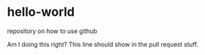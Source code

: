 # hello-world
repository on how to  use github

Am I doing this right?
This line should show in the pull request stuff.

